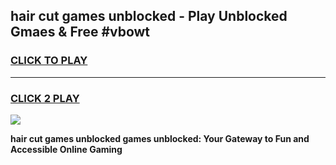 
## hair cut games unblocked - Play Unblocked Gmaes & Free #vbowt
<h3>
<a href="https://news.freeplayer.one?title=hair_cut_games_unblocked&ref=03M">CLICK TO PLAY</a></h3>
<hr>

<h3>
<a href="https://news.freeplayer.one?title=hair_cut_games_unblocked&ref=03M">CLICK 2 PLAY</a>
  
</h3>

<a href="https://news.freeplayer.one?title=hair_cut_games_unblocked&ref=03M"><img src="https://clearcache.store/games.png"></a>


**hair cut games unblocked games unblocked: Your Gateway to Fun and Accessible Online Gaming**

